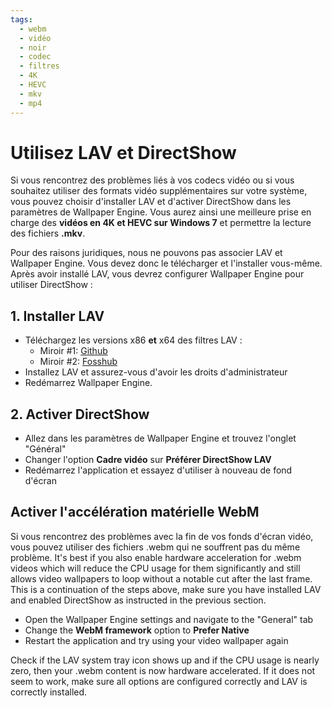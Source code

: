 ```yaml
---
tags:
  - webm
  - vidéo
  - noir
  - codec
  - filtres
  - 4K
  - HEVC
  - mkv
  - mp4
---
```


# Utilisez LAV et DirectShow
Si vous rencontrez des problèmes liés à vos codecs vidéo ou si vous souhaitez utiliser des formats vidéo supplémentaires sur votre système, vous pouvez choisir d'installer LAV et d'activer DirectShow dans les paramètres de Wallpaper Engine. Vous aurez ainsi une meilleure prise en charge des **vidéos en 4K et HEVC sur Windows 7** et permettre la lecture des fichiers **.mkv**.

Pour des raisons juridiques, nous ne pouvons pas associer LAV et Wallpaper Engine. Vous devez donc le télécharger et l'installer vous-même. Après avoir installé LAV, vous devrez configurer Wallpaper Engine pour utiliser DirectShow :

## 1. Installer LAV
* Téléchargez les versions x86 **et** x64 des filtres LAV :
  * Miroir #1: [Github](https://github.com/Nevcairiel/LAVFilters/releases)
  * Miroir #2: [Fosshub](https://www.fosshub.com/LAV-Filters.html)
* Installez LAV et assurez-vous d'avoir les droits d'administrateur
* Redémarrez Wallpaper Engine.

## 2. Activer DirectShow
* Allez dans les paramètres de Wallpaper Engine et trouvez l'onglet "Général"
* Changer l'option **Cadre vidéo** sur **Préférer DirectShow LAV**
* Redémarrez l'application et essayez d'utiliser à nouveau de fond d'écran

## Activer l'accélération matérielle WebM
Si vous rencontrez des problèmes avec la fin de vos fonds d'écran vidéo, vous pouvez utiliser des fichiers .webm qui ne souffrent pas du même problème. It's best if you also enable hardware acceleration for .webm videos which will reduce the CPU usage for them significantly and still allows video wallpapers to loop without a notable cut after the last frame. This is a continuation of the steps above, make sure you have installed LAV and enabled DirectShow as instructed in the previous section.
* Open the Wallpaper Engine settings and navigate to the "General" tab
* Change the **WebM framework** option to **Prefer Native**
* Restart the application and try using your video wallpaper again

Check if the LAV system tray icon shows up and if the CPU usage is nearly zero, then your .webm content is now hardware accelerated. If it does not seem to work, make sure all options are configured correctly and LAV is correctly installed.